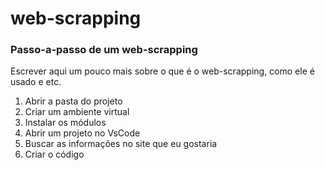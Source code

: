 # web-scrapping
### Passo-a-passo de um web-scrapping 

Escrever aqui um pouco mais sobre o que é o web-scrapping, como ele é usado e etc.



1. Abrir a pasta do projeto 
2. Criar um ambiente virtual
3. Instalar os módulos 
4. Abrir um projeto no VsCode
5. Buscar as informações no site que eu gostaria
6. Criar o código